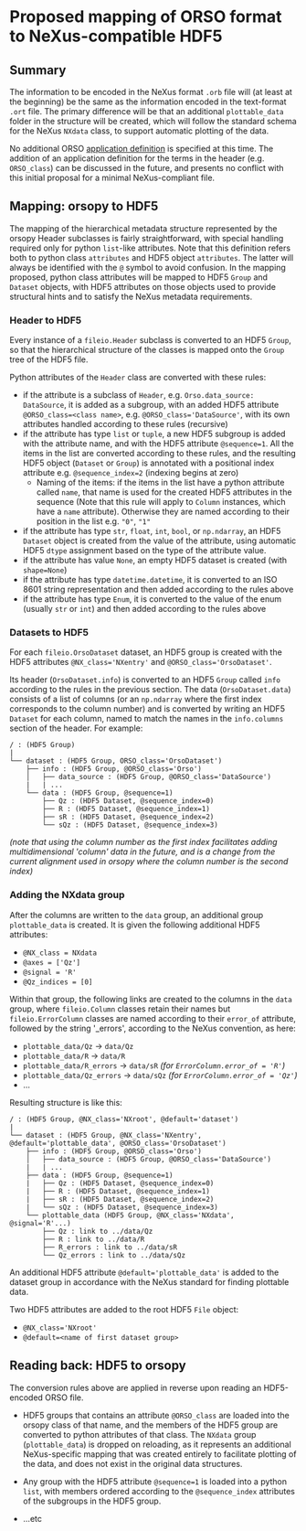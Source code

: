 # Proposed mapping of ORSO format to NeXus-compatible HDF5

## Summary
The information to be encoded in the NeXus format `.orb` file will (at least at the beginning)
be the same as the information encoded in the text-format `.ort` file.  The primary difference
will be that an additional `plottable_data` folder in the structure will be created, which 
will follow the standard schema for the NeXus `NXdata` class, to support automatic plotting of
the data.

No additional ORSO [application definition](https://manual.nexusformat.org/classes/applications/index.html)
is specified at this time.  The addition of an application definition for the terms in the header (e.g. `ORSO_class`)
can be discussed in the future, and presents no conflict with this initial proposal for a minimal 
NeXus-compliant file.

## Mapping: orsopy to HDF5
The mapping of the hierarchical metadata structure represented by the orsopy Header subclasses
is fairly straightforward, with special handling required only for python `list`-like attributes.
Note that this definition refers both to python class `attributes` and HDF5 object `attributes`.  The 
latter will always be identified with the `@` symbol to avoid confusion.  In the mapping proposed, 
python class attributes will be mapped to HDF5 `Group` and `Dataset` objects, with HDF5 attributes on those
objects used to provide structural hints and to satisfy the NeXus metadata requirements.

### Header to HDF5
Every instance of a `fileio.Header` subclass is converted to an HDF5 `Group`, so that the hierarchical
structure of the classes is mapped onto the `Group` tree of the HDF5 file.

Python attributes of the `Header` class are converted with these rules:
* if the attribute is a subclass of `Header`, e.g. `Orso.data_source: DataSource`, it is added as a subgroup, with an added HDF5 attribute `@ORSO_class=<class name>`, e.g. `@ORSO_class='DataSource'`, with its own attributes handled according to these rules (recursive)
* if the attribute has type `list` or `tuple`, a new HDF5 subgroup is added with the attribute name, and with the 
HDF5 attribute `@sequence=1`.  All the items in the list are converted according to these rules, and the resulting
HDF5 object (`Dataset` or `Group`) is annotated with a positional index attribute e.g. `@sequence_index=2`
(indexing begins at zero)
  * Naming of the items:  if the items in the list have a python attribute called `name`, that name is used for the 
  created HDF5 attributes in the sequence (Note that this rule will apply to `Column` instances, which have a `name` attribute).  Otherwise they are named according to their position in the list e.g. `"0"`, `"1"`
* if the attribute has type `str`, `float`, `int`, `bool`, or `np.ndarray`, an HDF5 `Dataset` object is created
from the value of the attribute, using automatic HDF5 `dtype` assignment based on the type of the attribute value.
* if the attribute has value `None`, an empty HDF5 dataset is created (with `shape=None`)
* if the attribute has type `datetime.datetime`, it is converted to an ISO 8601 string representation and then added
according to the rules above
* if the attribute has type `Enum`, it is converted to the value of the enum (usually `str` or `int`) and then added
according to the rules above


### Datasets to HDF5
For each `fileio.OrsoDataset` dataset, an HDF5 group is created with the 
HDF5 attributes `@NX_class='NXentry'` and `@ORSO_class='OrsoDataset'`.

Its header (`OrsoDataset.info`) is converted to an HDF5 `Group` called `info` according to
the rules in the previous section.  The data (`OrsoDataset.data`) consists of a list of columns (or an `np.ndarray` where the first
index corresponds to the column number) and is converted by writing an HDF5 `Dataset` for each column, named to match the names
in the `info.columns` section of the header.  For example:

```
/ : (HDF5 Group)
|
└── dataset : (HDF5 Group, ORSO_class='OrsoDataset')
    ├── info : (HDF5 Group, @ORSO_class='Orso')
    │   ├── data_source : (HDF5 Group, @ORSO_class='DataSource')
    |   | ...
    └── data : (HDF5 Group, @sequence=1)
        ├── Qz : (HDF5 Dataset, @sequence_index=0)
        ├── R : (HDF5 Dataset, @sequence_index=1)
        ├── sR : (HDF5 Dataset, @sequence_index=2)
        └── sQz : (HDF5 Dataset, @sequence_index=3)
```

_(note that using the column number as the first index facilitates adding multidimensional 'column' data in the future, and is 
a change from the current alignment used in orsopy where the column number is the second index)_

### Adding the NXdata group
After the columns are written to the `data` group, an additional group `plottable_data`
is created.  It is given the following additional HDF5 attributes:
* `@NX_class = NXdata`
* `@axes = ['Qz']`
* `@signal = 'R'`
* `@Qz_indices = [0]`

Within that group, the following links are created to the columns in the
`data` group, where `fileio.Column` classes retain their names but `fileio.ErrorColumn` classes are named according to their `error_of` attribute, followed by the string '_errors', according to the NeXus convention, as here:
* `plottable_data/Qz` -> `data/Qz`
* `plottable_data/R` -> `data/R`
* `plottable_data/R_errors` -> `data/sR` _(for `ErrorColumn.error_of = 'R'`)_
* `plottable_data/Qz_errors` -> `data/sQz` _(for `ErrorColumn.error_of = 'Qz'`)_
* ...

Resulting structure is like this:
```
/ : (HDF5 Group, @NX_class='NXroot', @default='dataset')
|
└── dataset : (HDF5 Group, @NX_class='NXentry', @default='plottable_data', @ORSO_class='OrsoDataset')
    ├── info : (HDF5 Group, @ORSO_class='Orso')
    │   ├── data_source : (HDF5 Group, @ORSO_class='DataSource')
    |   | ...
    ├── data : (HDF5 Group, @sequence=1)
    |   ├── Qz : (HDF5 Dataset, @sequence_index=0)
    |   ├── R : (HDF5 Dataset, @sequence_index=1)
    |   ├── sR : (HDF5 Dataset, @sequence_index=2)
    |   └── sQz : (HDF5 Dataset, @sequence_index=3)
    └── plottable_data (HDF5 Group, @NX_class='NXdata', @signal='R'...)
        ├── Qz : link to ../data/Qz
        ├── R : link to ../data/R
        ├── R_errors : link to ../data/sR
        └── Qz_errors : link to ../data/sQz
```

An additional HDF5 attribute `@default='plottable_data'` is added to the 
dataset group in accordance with the NeXus standard for finding plottable data.

Two HDF5 attributes are added to the root HDF5 `File` object:
* `@NX_class='NXroot'`
* `@default=<name of first dataset group>`

## Reading back: HDF5 to orsopy
The conversion rules above are applied in reverse upon reading an HDF5-encoded ORSO file.

* HDF5 groups that contains an attribute `@ORSO_class` are loaded into the orsopy class of that name, and the members of the HDF5 group are converted to python attributes of that class.  The `NXdata` group (`plottable_data`) is dropped on reloading, as it represents an additional NeXus-specific mapping that was created entirely to facilitate plotting of the data, and does not exist in the original data structures.

* Any group with the HDF5 attribute `@sequence=1` is loaded into a python `list`, with members ordered according to the `@sequence_index` attributes of the subgroups in the HDF5 group.
* ...etc
